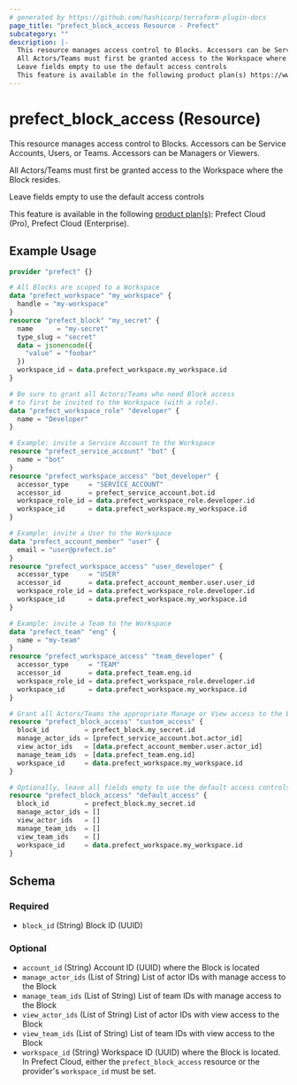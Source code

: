 ```yaml
---
# generated by https://github.com/hashicorp/terraform-plugin-docs
page_title: "prefect_block_access Resource - Prefect"
subcategory: ""
description: |-
  This resource manages access control to Blocks. Accessors can be Service Accounts, Users, or Teams. Accessors can be Managers or Viewers.
  All Actors/Teams must first be granted access to the Workspace where the Block resides.
  Leave fields empty to use the default access controls
  This feature is available in the following product plan(s) https://www.prefect.io/pricing: Prefect Cloud (Pro), Prefect Cloud (Enterprise).
---
```


# prefect_block_access (Resource)

This resource manages access control to Blocks. Accessors can be Service Accounts, Users, or Teams. Accessors can be Managers or Viewers.

All Actors/Teams must first be granted access to the Workspace where the Block resides.

Leave fields empty to use the default access controls


This feature is available in the following [product plan(s)](https://www.prefect.io/pricing): Prefect Cloud (Pro), Prefect Cloud (Enterprise).

## Example Usage

```terraform
provider "prefect" {}

# All Blocks are scoped to a Workspace
data "prefect_workspace" "my_workspace" {
  handle = "my-workspace"
}
resource "prefect_block" "my_secret" {
  name      = "my-secret"
  type_slug = "secret"
  data = jsonencode({
    "value" = "foobar"
  })
  workspace_id = data.prefect_workspace.my_workspace.id
}

# Be sure to grant all Actors/Teams who need Block access
# to first be invited to the Workspace (with a role).
data "prefect_workspace_role" "developer" {
  name = "Developer"
}

# Example: invite a Service Account to the Workspace
resource "prefect_service_account" "bot" {
  name = "bot"
}
resource "prefect_workspace_access" "bot_developer" {
  accessor_type     = "SERVICE_ACCOUNT"
  accessor_id       = prefect_service_account.bot.id
  workspace_role_id = data.prefect_workspace_role.developer.id
  workspace_id      = data.prefect_workspace.my_workspace.id
}

# Example: invite a User to the Workspace
data "prefect_account_member" "user" {
  email = "user@prefect.io"
}
resource "prefect_workspace_access" "user_developer" {
  accessor_type     = "USER"
  accessor_id       = data.prefect_account_member.user.user_id
  workspace_role_id = data.prefect_workspace_role.developer.id
  workspace_id      = data.prefect_workspace.my_workspace.id
}

# Example: invite a Team to the Workspace
data "prefect_team" "eng" {
  name = "my-team"
}
resource "prefect_workspace_access" "team_developer" {
  accessor_type     = "TEAM"
  accessor_id       = data.prefect_team.eng.id
  workspace_role_id = data.prefect_workspace_role.developer.id
  workspace_id      = data.prefect_workspace.my_workspace.id
}

# Grant all Actors/Teams the appropriate Manage or View access to the Block
resource "prefect_block_access" "custom_access" {
  block_id         = prefect_block.my_secret.id
  manage_actor_ids = [prefect_service_account.bot.actor_id]
  view_actor_ids   = [data.prefect_account_member.user.actor_id]
  manage_team_ids  = [data.prefect_team.eng.id]
  workspace_id     = data.prefect_workspace.my_workspace.id
}

# Optionally, leave all fields empty to use the default access controls
resource "prefect_block_access" "default_access" {
  block_id         = prefect_block.my_secret.id
  manage_actor_ids = []
  view_actor_ids   = []
  manage_team_ids  = []
  view_team_ids    = []
  workspace_id     = data.prefect_workspace.my_workspace.id
}
```

<!-- schema generated by tfplugindocs -->
## Schema

### Required

- `block_id` (String) Block ID (UUID)

### Optional

- `account_id` (String) Account ID (UUID) where the Block is located
- `manage_actor_ids` (List of String) List of actor IDs with manage access to the Block
- `manage_team_ids` (List of String) List of team IDs with manage access to the Block
- `view_actor_ids` (List of String) List of actor IDs with view access to the Block
- `view_team_ids` (List of String) List of team IDs with view access to the Block
- `workspace_id` (String) Workspace ID (UUID) where the Block is located. In Prefect Cloud, either the `prefect_block_access` resource or the provider's `workspace_id` must be set.
